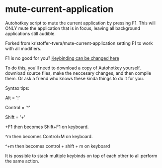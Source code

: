 # mute-current-application
Autohotkey script to mute the current application by pressing F1. This will ONLY mute the application that is in focus, leaving all background applications still audible.

Forked from kristoffer-tvera/mute-current-application setting F1 to work with all modifiers.

F1 is no good for you? 
[Keybinding can be changed here](AHK/mute_current_application.ahk#L4) 

To do this, you'll need to download a copy of Autohotkey yourself, download source files, make the neccesary changes, and then compile them. Or ask a friend who knows these kinda things to do it for you.

Syntax tips:

Alt = '!'

Control = '^'

Shift = '+'

+F1   then becomes Shift+F1 on keyboard.

^m    then becomes Control+M on keyboard.

^+m 	then becomes control + shift + m on keyboard

It is possible to stack multiple keybinds on top of each other to all perform the same action.
